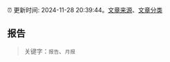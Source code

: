 :alarm_clock: 更新时间: 2024-11-28 20:39:44。[文章来源](/README.md)、[文章分类](/TAGS.md)

## 报告


> 关键字：`报告`、`月报`



